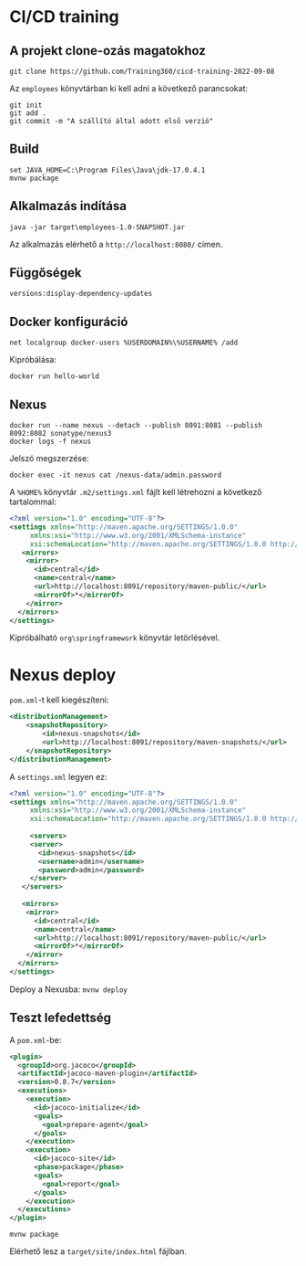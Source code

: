 # CI/CD training

## A projekt clone-ozás magatokhoz

```
git clone https://github.com/Training360/cicd-training-2022-09-08
```

Az `employees` könyvtárban ki kell adni a következő parancsokat:

```
git init
git add .
git commit -m "A szállító által adott első verzió"
```

## Build

```
set JAVA_HOME=C:\Program Files\Java\jdk-17.0.4.1
mvnw package
```

## Alkalmazás indítása

```
java -jar target\employees-1.0-SNAPSHOT.jar
```

Az alkalmazás elérhető a `http://localhost:8080/` címen.

## Függőségek

```
versions:display-dependency-updates 
```

## Docker konfiguráció

```
net localgroup docker-users %USERDOMAIN%\%USERNAME% /add
```

Kipróbálása:

```
docker run hello-world
```

## Nexus

```
docker run --name nexus --detach --publish 8091:8081 --publish 8092:8082 sonatype/nexus3
docker logs -f nexus
```

Jelszó megszerzése:

```
docker exec -it nexus cat /nexus-data/admin.password
```

A `%HOME%` könyvtár `.m2/settings.xml` fájlt kell létrehozni a következő
tartalommal:

```xml
<?xml version="1.0" encoding="UTF-8"?>
<settings xmlns="http://maven.apache.org/SETTINGS/1.0.0"
     xmlns:xsi="http://www.w3.org/2001/XMLSchema-instance"
     xsi:schemaLocation="http://maven.apache.org/SETTINGS/1.0.0 http://maven.apache.org/xsd/settings-1.0.0.xsd">
   <mirrors>
    <mirror>
      <id>central</id>
      <name>central</name>
      <url>http://localhost:8091/repository/maven-public/</url>
      <mirrorOf>*</mirrorOf>
    </mirror>
  </mirrors>
</settings>
```

Kipróbálható `org\springframework` könyvtár letörlésével.

# Nexus deploy

`pom.xml`-t kell kiegészíteni:


```xml
<distributionManagement>
    <snapshotRepository>
        <id>nexus-snapshots</id>
        <url>http://localhost:8091/repository/maven-snapshots/</url>
    </snapshotRepository>
</distributionManagement>
```

A `settings.xml` legyen ez:

```xml
<?xml version="1.0" encoding="UTF-8"?>
<settings xmlns="http://maven.apache.org/SETTINGS/1.0.0"
     xmlns:xsi="http://www.w3.org/2001/XMLSchema-instance"
     xsi:schemaLocation="http://maven.apache.org/SETTINGS/1.0.0 http://maven.apache.org/xsd/settings-1.0.0.xsd">
	 
	 <servers>
     <server>
       <id>nexus-snapshots</id>
       <username>admin</username>
       <password>admin</password>
     </server>
   </servers>
	 
   <mirrors>
    <mirror>
      <id>central</id>
      <name>central</name>
      <url>http://localhost:8091/repository/maven-public/</url>
      <mirrorOf>*</mirrorOf>
    </mirror>
  </mirrors>
</settings>
```

Deploy a Nexusba: `mvnw deploy`

## Teszt lefedettség

A `pom.xml`-be:

```xml
<plugin>
  <groupId>org.jacoco</groupId>
  <artifactId>jacoco-maven-plugin</artifactId>
  <version>0.8.7</version>
  <executions>
    <execution>
      <id>jacoco-initialize</id>
      <goals>
        <goal>prepare-agent</goal>
      </goals>
    </execution>
    <execution>
      <id>jacoco-site</id>
      <phase>package</phase>
      <goals>
        <goal>report</goal>
      </goals>
    </execution>
  </executions>
</plugin>
```

```
mvnw package
```

Elérhető lesz a `target/site/index.html` fájlban.